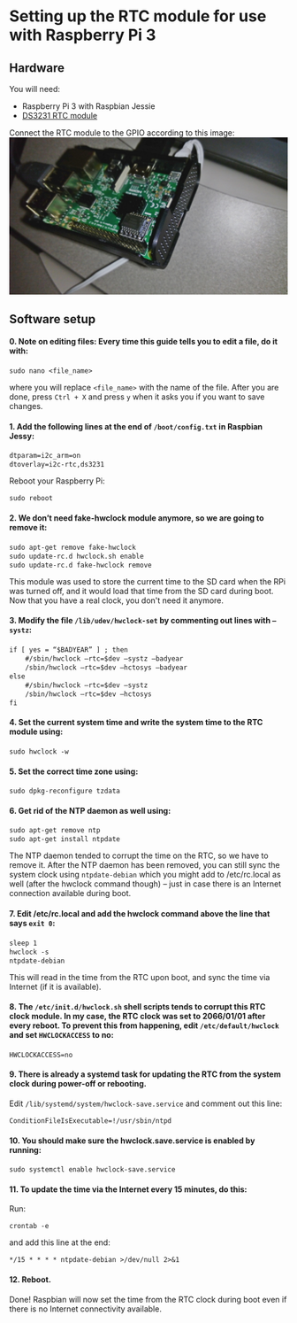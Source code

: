 # Setting up the RTC module for use with Raspberry Pi 3

## Hardware
You will need:

* Raspberry Pi 3 with Raspbian Jessie
* [DS3231 RTC module](https://www.aliexpress.com/item/1pc-DS3231-Precision-RTC-Module-Memory-Module-for-Arduino-Raspberry-Pi/32676041749.html)

Connect the RTC module to the GPIO according to this image:
![Connecting the RTC](rtc.jpg)

## Software setup

#### 0. Note on editing files: Every time this guide tells you to edit a file, do it with:
```
sudo nano <file_name>
```
where you will replace `<file_name>` with the name of the file. After you are done, press `Ctrl + X` and press `y` when it asks you if you want to save changes.

#### 1. Add the following lines at the end of `/boot/config.txt` in Raspbian Jessy:
```
dtparam=i2c_arm=on
dtoverlay=i2c-rtc,ds3231
```

Reboot your Raspberry Pi:

```
sudo reboot
```

#### 2. We don’t need fake-hwclock module anymore, so we are going to remove it:
```
sudo apt-get remove fake-hwclock
sudo update-rc.d hwclock.sh enable
sudo update-rc.d fake-hwclock remove
```
This module was used to store the current time to the SD card when the RPi was turned off, and it would load that time from the SD card during boot. Now that you have a real clock, you don't need it anymore.

#### 3. Modify the file `/lib/udev/hwclock-set` by commenting out lines with `–systz`:
```
if [ yes = “$BADYEAR” ] ; then
    #/sbin/hwclock –rtc=$dev –systz –badyear
    /sbin/hwclock –rtc=$dev –hctosys –badyear
else
    #/sbin/hwclock –rtc=$dev –systz
    /sbin/hwclock –rtc=$dev –hctosys
fi
```

#### 4. Set the current system time and write the system time to the RTC module using:
```
sudo hwclock -w
```

#### 5. Set the correct time zone using:
```
sudo dpkg-reconfigure tzdata
```

#### 6. Get rid of the NTP daemon as well using:
```
sudo apt-get remove ntp
sudo apt-get install ntpdate
```
The NTP daemon tended to corrupt the time on the RTC, so we have to remove it.
After the NTP daemon has been removed, you can still sync the system clock using `ntpdate-debian` which you might add to /etc/rc.local as well (after the hwclock command though) – just in case there is an Internet connection available during boot.

#### 7. Edit /etc/rc.local and add the hwclock command above the line that says `exit 0`:
```
sleep 1
hwclock -s
ntpdate-debian
```
This will read in the time from the RTC upon boot, and sync the time via Internet (if it is available).

#### 8. The `/etc/init.d/hwclock.sh` shell scripts tends to corrupt this RTC clock module. In my case, the RTC clock was set to 2066/01/01 after every reboot. To prevent this from happening, edit `/etc/default/hwclock` and set `HWCLOCKACCESS` to no:
```
HWCLOCKACCESS=no
```

#### 9. There is already a systemd task for updating the RTC from the system clock during power-off or rebooting. 
Edit `/lib/systemd/system/hwclock-save.service` and comment out this line: 
```
ConditionFileIsExecutable=!/usr/sbin/ntpd
```

#### 10. You should make sure the hwclock.save.service is enabled by running: 
```
sudo systemctl enable hwclock-save.service
```

#### 11. To update the time via the Internet every 15 minutes, do this:
Run:
```
crontab -e
```

and add this line at the end:
```
*/15 * * * * ntpdate-debian >/dev/null 2>&1
```

#### 12. Reboot.
Done! Raspbian will now set the time from the RTC clock during boot even if there is no Internet connectivity available.
